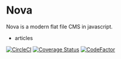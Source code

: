 # Nova

Nova is a modern flat file CMS in javascript.

* articles

[![CircleCI](https://circleci.com/gh/gperreymond/vue-nova-cms.svg?style=shield)](https://circleci.com/gh/gperreymond/vue-nova-cms)
[![Coverage Status](https://coveralls.io/repos/github/gperreymond/nova-cms-react/badge.svg)](https://coveralls.io/github/gperreymond/nova-cms-react)
[![CodeFactor](https://www.codefactor.io/repository/github/gperreymond/vue-nova-cms/badge)](https://www.codefactor.io/repository/github/gperreymond/vue-nova-cms)
